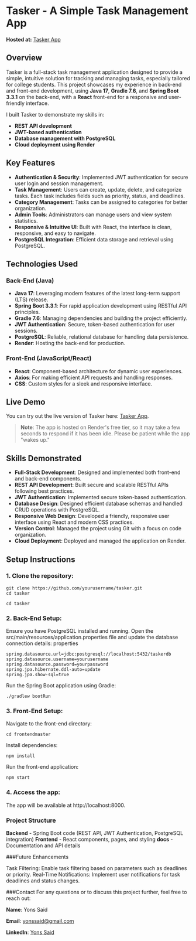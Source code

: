 # Tasker - A Simple Task Management App
**Hosted at:** [Tasker App](https://tasker-app-bzga.onrender.com/)

## Overview
Tasker is a full-stack task management application designed to provide a simple, intuitive solution for tracking and managing tasks, especially tailored for college students. This project showcases my experience in back-end and front-end development, using **Java 17**, **Gradle 7.6**, and **Spring Boot 3.3.1** on the back-end, with a **React** front-end for a responsive and user-friendly interface.

I built Tasker to demonstrate my skills in:
- **REST API development**
- **JWT-based authentication**
- **Database management with PostgreSQL**
- **Cloud deployment using Render**

## Key Features
- **Authentication & Security**: Implemented JWT authentication for secure user login and session management.
- **Task Management**: Users can create, update, delete, and categorize tasks. Each task includes fields such as priority, status, and deadlines.
- **Category Management**: Tasks can be assigned to categories for better organization.
- **Admin Tools**: Administrators can manage users and view system statistics.
- **Responsive & Intuitive UI**: Built with React, the interface is clean, responsive, and easy to navigate.
- **PostgreSQL Integration**: Efficient data storage and retrieval using PostgreSQL.

## Technologies Used

### Back-End (Java)
- **Java 17**: Leveraging modern features of the latest long-term support (LTS) release.
- **Spring Boot 3.3.1**: For rapid application development using RESTful API principles.
- **Gradle 7.6**: Managing dependencies and building the project efficiently.
- **JWT Authentication**: Secure, token-based authentication for user sessions.
- **PostgreSQL**: Reliable, relational database for handling data persistence.
- **Render**: Hosting the back-end for production.

### Front-End (JavaScript/React)
- **React**: Component-based architecture for dynamic user experiences.
- **Axios**: For making efficient API requests and handling responses.
- **CSS**: Custom styles for a sleek and responsive interface.

## Live Demo
You can try out the live version of Tasker here: [Tasker App](https://tasker-app-bzga.onrender.com/).

> **Note**: The app is hosted on Render's free tier, so it may take a few seconds to respond if it has been idle. Please be patient while the app "wakes up."

## Skills Demonstrated
- **Full-Stack Development**: Designed and implemented both front-end and back-end components.
- **REST API Development**: Built secure and scalable RESTful APIs following best practices.
- **JWT Authentication**: Implemented secure token-based authentication.
- **Database Design**: Designed efficient database schemas and handled CRUD operations with PostgreSQL.
- **Responsive Web Design**: Developed a friendly, responsive user interface using React and modern CSS practices.
- **Version Control**: Managed the project using Git with a focus on code organization.
- **Cloud Deployment**: Deployed and managed the application on Render.

## Setup Instructions

### 1. Clone the repository:

```
git clone https://github.com/yourusername/tasker.git
cd tasker

cd tasker
```
### 2. Back-End Setup:

Ensure you have PostgreSQL installed and running.
Open the src/main/resources/application.properties file and update the database connection details:
properties

```
spring.datasource.url=jdbc:postgresql://localhost:5432/taskerdb
spring.datasource.username=yourusername
spring.datasource.password=yourpassword
spring.jpa.hibernate.ddl-auto=update
spring.jpa.show-sql=true
```

Run the Spring Boot application using Gradle:
```
./gradlew bootRun
```

### 3. Front-End Setup:

Navigate to the front-end directory:

```
cd frontendmaster
```

Install dependencies:

```
npm install
```

Run the front-end application:

```
npm start
```


### 4. Access the app:
   
The app will be available at http://localhost:8000.


### Project Structure

**Backend**    - Spring Boot code (REST API, JWT Authentication, PostgreSQL integration)
**Frontend**   - React components, pages, and styling
**docs**       - Documentation and API details


###Future Enhancements

Task Filtering: Enable task filtering based on parameters such as deadlines or priority.
Real-Time Notifications: Implement user notifications for task deadlines and status changes.


###Contact
For any questions or to discuss this project further, feel free to reach out:

**Name**: Yons Said

**Email**: yonssaid@gmail.com

**LinkedIn**: [Yons Said](https://www.linkedin.com/in/yonssaid/)
